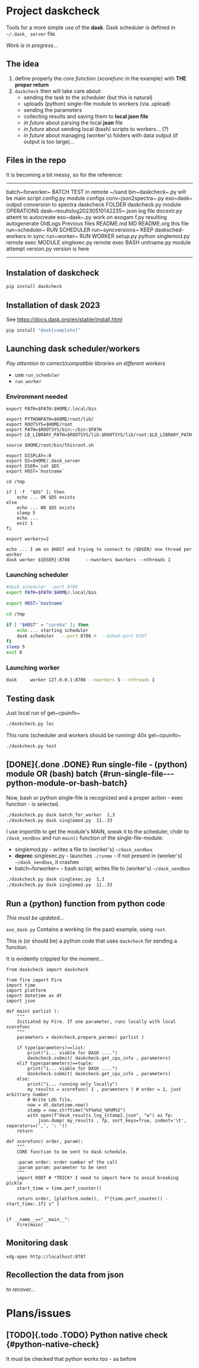 Project daskcheck
=================

Tools for a more simple use of the **dask**. Dask scheduler is defined
in `~/.dask_ server` file.

*Work is in progress...*

The idea
--------

1.  define properly the *core function* (*xcorefunc* in the example)
    with **THE proper return**
2.  `daskcheck` then will take care about:
    -   sending the task to the scheduler (but this is natural)
    -   uploads (python) single-file module to workers (via .upload)
    -   sending the parameters
    -   collecting results and saving them to **local json file**
    -   *in future* about parsing the local **json** file
    -   *in future* about sending local (bash) scripts to workers... (?)
    -   *in future* about managing (worker\'s) folders with data output
        (if output is too large)...

Files in the repo
-----------------

It is becoming a bit messy, so for the reference:

  ------------------------------------- ----------------------------------------
  batch~forworker~                      BATCH TEST in remote \~/sand
  bin~daskcheck~.py                     will be main script
  config.py                             module configs
  conv~json2spectra~.py                 exo~dask~ output conversion to spectra
  daskcheck                             FOLDER
  daskcheck.py                          module OPERATIONS
  dask~resultslog20230510142235~.json   log file
  docextr.py                            attemt to autocreate
  exo~dask~.py                          work on exogam
  f.py                                  resulting autogenerate
  OldLogs                               Previous files
  README.md                             MD
  README.org                            this file
  run~scheduler~                        RUN SCHEDULER
  run~syncversions~                     KEEP dasksched-workers in sync
  run~worker~                           RUN WORKER
  setup.py                              python
  singlemod.py                          remote exec MODULE
  singlexec.py                          remote exec BASH
  unitname.py                           module attempt
  version.py                            version is here
                                        
  ------------------------------------- ----------------------------------------

Instalation of daskcheck
------------------------

``` {.bash org-language="sh"}
pip install daskcheck
```

Installation of dask 2023
-------------------------

See <https://docs.dask.org/en/stable/install.html>

``` {.bash org-language="sh"}
pip install "dask[complete]"
```

Launching dask scheduler/workers
--------------------------------

*Pay attention to correct/compatible libraries on different workers*

-   use `run_scheduler`
-   `run_worker`

### Environment needed

    export PATH=$PATH:$HOME/.local/bin

    export PYTHONPATH=$HOME/root/lib/
    export ROOTSYS=$HOME/root
    export PATH=$ROOTSYS/bin:~/bin:$PATH
    export LD_LIBRARY_PATH=$ROOTSYS/lib:$ROOTSYS/lib/root:$LD_LIBRARY_PATH

    source $HOME/root/bin/thisroot.sh

    export DISPLAY=:0
    export DS=$HOME/.dask_server
    export DSER=`cat $DS`
    export HOST=`hostname`

    cd /tmp

    if [ -f  "$DS" ]; then
        echo ... OK $DS exists
    else
        echo ... NO $DS exists
        sleep 5
        echo ...
        exit 1
    fi

    export workers=2

    echo ... I am on $HOST and trying to connect to /$DSER/ one thread per worker
    dask worker ${DSER}:8786      --nworkers $workers --nthreads 1

### Launching scheduler

``` {.bash org-language="sh"}
#dask scheduler --port 8786
export PATH=$PATH:$HOME/.local/bin

export HOST=`hostname`

cd /tmp

if [ "$HOST" = "core6a" ]; then
    echo ... starting scheduler
    dask scheduler   --port 8786 #  --bokeh-port 8787
fi
sleep 5
exit 0
```

### Launching worker

``` {.bash org-language="sh"}
dask     worker 127.0.0.1:8786 --nworkers 5 --nthreads 1
```

Testing dask
------------

Just local run of get~cpuinfo~

``` {.bash org-language="sh"}
./daskcheck.py loc
```

This runs (scheduler and workers should be running) 40x get~cpuinfo~

``` {.bash org-language="sh"}
./daskcheck.py test
```

[DONE]{.done .DONE} Run single-file - (python) module OR (bash) batch {#run-single-file---python-module-or-bash-batch}
---------------------------------------------------------------------

Now, bash or python single-file is recognized and a proper action - exec
function - is selected.

``` {.bash org-language="sh"}
./daskcheck.py dask batch_for_worker  1,3
./daskcheck.py dask singlemod.py  11..33
```

I use importlib to get the module\'s MAIN, sneak it to the scheduler,
chdir to `/dask_sendbox` and run `main()` function of the
single-file-module:

-   singlemod.py - writes a file to (worker\'s) `~/dask_sendbox`
-   **deprec** singlexec.py - launches `./runme` - if not present in
    (worker\'s) `~/dask_sendbox`, it crashes
-   batch~forworker~ - bash script, writes file to (worker\'s)
    `~/dask_sendbox`

``` {.bash org-language="sh"}
./daskcheck.py dask singlexec.py  1,3
./daskcheck.py dask singlemod.py  11..33
```

Run a (python) function from python code
----------------------------------------

*This must be updated...*

`exo_dask.py` Contains a working (in the past) example, using `root`.

This is (or should be) a python code that uses `daskcheck` for sending a
function.

It is evidently crippled for the moment...

``` {.python}
from daskcheck import daskcheck

from fire import Fire
import time
import platform
import datetime as dt
import json

def main( parlist ):
    """
    Initiated by Fire. If one parameter, runs locally with local xcorefunc
    """
    parameters = daskcheck.prepare_params( parlist )

    if type(parameters)==list:
        print("i... viable for DASK ....")
        daskcheck.submit( daskcheck.get_cpu_info , parameters)
    elif type(parameters)==tuple:
        print("i... viable for DASK ....")
        daskcheck.submit( daskcheck.get_cpu_info , parameters)
    else:
        print("i... running only locally")
        my_results = xcorefunc( 1 , parameters ) # order = 1, just arbitrary number
        # Write LOG file.
        now = dt.datetime.now()
        stamp = now.strftime("%Y%m%d_%H%M%S")
        with open(f"dask_results_log_{stamp}.json", "w") as fp:
            json.dump( my_results , fp, sort_keys=True, indent='\t', separators=(',', ': '))
    return

def xcorefunc( order, param):
    """
    CORE function to be sent to dask schedule.

    :param order: order number of the call
    :param param: parameter to be sent
    """
    import ROOT # *TRICK* I need to import here to avoid breaking pickle
    start_time = time.perf_counter()

    return order, [platform.node(),  f"{time.perf_counter() - start_time:.1f} s" ]


if __name__=="__main__":
    Fire(main)

```

Monitoring dask
---------------

    xdg-open http://localhost:8787

Recollection the data from json
-------------------------------

*to recover...*

Plans/issues
============

[TODO]{.todo .TODO} Python native check {#python-native-check}
---------------------------------------

It must be checked that python works too - as before
